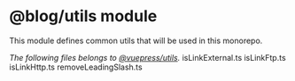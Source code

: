 # @blog/utils module

This module defines common utils that will be used in this monorepo.

_The following files belongs to [@vuepress/utils](https://github.com/vuepress/vuepress-next.git)._
isLinkExternal.ts
isLinkFtp.ts
isLinkHttp.ts
removeLeadingSlash.ts
